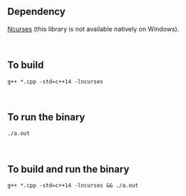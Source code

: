 ## Dependency

[Ncurses](https://en.wikipedia.org/wiki/Ncurses) (this library is not available natively on Windows).

<br>

## To build

```
g++ *.cpp -std=c++14 -lncurses
```

<br>

## To run the binary

```
./a.out
```

<br>

## To build and run the binary

```
g++ *.cpp -std=c++14 -lncurses && ./a.out
```